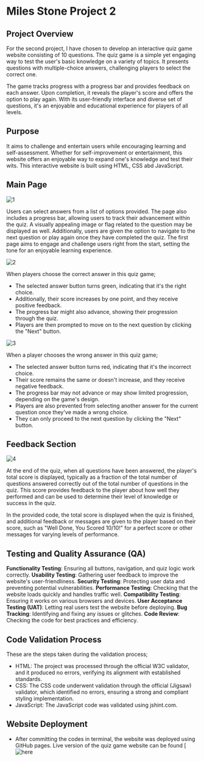 # Miles Stone Project 2

 ## Project Overview 
For the second project, I have chosen to develop an interactive quiz game website consisting of 10 questions.
The quiz game is a simple yet engaging way to test the user's basic knowledge on a variety of topics. It presents questions with multiple-choice answers, challenging players to select the correct one. 

The game tracks progress with a progress bar and provides feedback on each answer. Upon completion, it reveals the player's score and offers the option to play again. With its user-friendly interface and diverse set of questions, it's an enjoyable and educational experience for players of all levels.

## Purpose 
It aims to challenge and entertain users while encouraging learning and self-assessment. Whether for self-improvement or entertainment, this website offers an enjoyable way to expand one's knowledge and test their wits. This interactive website is built using HTML, CSS abd JavaScript. 
 
## Main Page
![1](https://github.com/pradeepsubedi1993/quiz_game_project2/assets/61549864/db282378-0887-4d17-bea4-f7b8bccbbe03)

Users can select answers from a list of options provided. The page also includes a progress bar, allowing users to track their advancement within the quiz. A visually appealing image or flag related to the question may be displayed as well. Additionally, users are given the option to navigate to the next question or play again once they have completed the quiz. The first page aims to engage and challenge users right from the start, setting the tone for an enjoyable learning experience.

![2](https://github.com/pradeepsubedi1993/quiz_game_project2/assets/61549864/54de8e2a-db2c-4ae2-b65d-aa0fe348f29d)

When players choose the correct answer in this quiz game; 
* The selected answer button turns green, indicating that it's the right choice.
* Additionally, their score increases by one point, and they receive positive feedback.
* The progress bar might also advance, showing their progression through the quiz.
* Players are then prompted to move on to the next question by clicking the "Next" button. 

![3](https://github.com/pradeepsubedi1993/quiz_game_project2/assets/61549864/24171ee6-61dc-4ffd-b5bf-bf689f1fd19c)

When a player chooses the wrong answer in this quiz game;
* The selected answer button turns red, indicating that it's the incorrect choice.
* Their score remains the same or doesn't increase, and they receive negative feedback.
* The progress bar may not advance or may show limited progression, depending on the game's design.
* Players are also prevented from selecting another answer for the current question once they've made a wrong choice.
* They can only proceed to the next question by clicking the "Next" button.
  

## Feedback Section

![4](https://github.com/pradeepsubedi1993/quiz_game_project2/assets/61549864/fefd6b90-9d45-4da2-abdf-c74426bf363b)

At the end of the quiz, when all questions have been answered, the player's total score is displayed, typically as a fraction of the total number of questions answered correctly out of the total number of questions in the quiz. This score provides feedback to the player about how well they performed and can be used to determine their level of knowledge or success in the quiz.

In the provided code, the total score is displayed when the quiz is finished, and additional feedback or messages are given to the player based on their score, such as "Well Done, You Scored 10/10!" for a perfect score or other messages for varying levels of performance.

## Testing and Quality Assurance (QA)
**Functionality Testing**: Ensuring all buttons, navigation, and quiz logic work correctly.
**Usability Testing**: Gathering user feedback to improve the website's user-friendliness.
**Security Testing**: Protecting user data and preventing potential vulnerabilities.
**Performance Testing**: Checking that the website loads quickly and handles traffic well.
**Compatibility Testing**: Ensuring it works on various browsers and devices.
**User Acceptance Testing (UAT)**: Letting real users test the website before deploying.
**Bug Tracking**: Identifying and fixing any issues or glitches.
**Code Review**: Checking the code for best practices and efficiency.

## Code Validation Process 
These are the steps taken during the validation process; 
* HTML: The project was processed through the official W3C validator, and it produced no errors, verifying its alignment with established standards.
* CSS: The CSS code underwent validation through the official (Jigsaw) validator, which identified no errors, ensuring a strong and compliant styling implementation.
* JavaScript: The JavaScript code was validated using jshint.com.

## Website Deployment
* After committing the codes in terminal, the website was deployed using GitHub pages.
  Live version of the quiz game website can be found [![here](https://pradeepsubedi1993.github.io/quiz_game_project2/])
